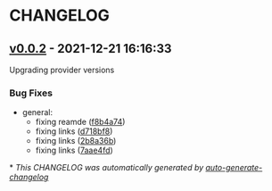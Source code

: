# CHANGELOG

## [v0.0.2](https://github.com/tomarv2/terraform-azure-resource-group/releases/tag/v0.0.2) - 2021-12-21 16:16:33

Upgrading provider versions

### Bug Fixes

- general:
  - fixing reamde ([f8b4a74](https://github.com/tomarv2/terraform-azure-resource-group/commit/f8b4a74ce8edeeb2f241de6c464af538209ce380))
  - fixing links ([d718bf8](https://github.com/tomarv2/terraform-azure-resource-group/commit/d718bf8a715a6f3f136eceab3557f69dee1f57b0))
  - fixing links ([2b8a36b](https://github.com/tomarv2/terraform-azure-resource-group/commit/2b8a36bcc6295aeb99c655da8aff6304394da668))
  - fixing links ([7aae4fd](https://github.com/tomarv2/terraform-azure-resource-group/commit/7aae4fd76b5390b9a2e5cdb54ae40a98975cf5f8))

\* *This CHANGELOG was automatically generated by [auto-generate-changelog](https://github.com/BobAnkh/auto-generate-changelog)*
